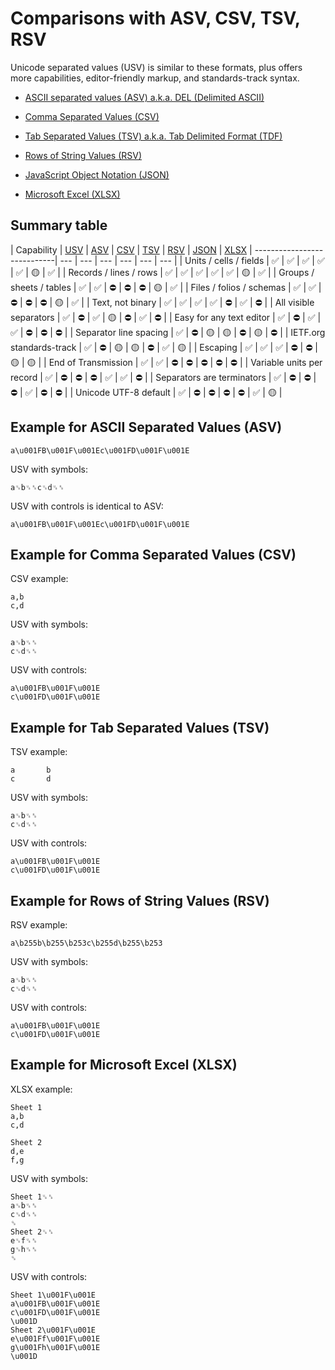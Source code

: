 # Comparisons with ASV, CSV, TSV, RSV

Unicode separated values (USV) is similar to these formats, plus offers more capabilities, editor-friendly markup, and standards-track syntax.

* [ASCII separated values (ASV) a.k.a. DEL (Delimited ASCII)](asv)

* [Comma Separated Values (CSV)](csv)

* [Tab Separated Values (TSV) a.k.a. Tab Delimited Format (TDF)](tsv)

* [Rows of String Values (RSV)](rsv)

* [JavaScript Object Notation (JSON)](json)

* [Microsoft Excel (XLSX)](xlsx)


## Summary table

| Capability                  | [USV](../../) | [ASV](asv) | [CSV](csv) | [TSV](tsv) | [RSV](rsv) | [JSON](json) | [XLSX](xlsx)
| ----------------------------| --- | --- | --- | --- | --- | --- |
| Units / cells / fields      | ✅ | ✅ | ✅ | ✅ | ✅ | 🟡 | ✅ |
| Records / lines / rows      | ✅ | ✅ | ✅ | ✅ | ✅ | 🟡 | ✅ |
| Groups / sheets / tables    | ✅ | ✅ | ⛔ | ⛔ | ⛔ | 🟡 | ✅ |
| Files / folios / schemas    | ✅ | ✅ | ⛔ | ⛔ | ⛔ | 🟡 | ✅ |
| Text, not binary            | ✅ | ✅ | ✅ | ✅ | ⛔ | ✅ | ⛔ |
| All visible separators      | ✅ | ⛔ | ✅ | 🟡 | ⛔ | ✅ | ⛔ |
| Easy for any text editor    | ✅ | ⛔ | ✅ | ✅ | ⛔ | ⛔ | ⛔ |
| Separator line spacing      | ✅ | ⛔ | 🟡 | 🟡 | ⛔ | 🟡 | ⛔ |
| IETF.org standards-track    | ✅ | ⛔ | 🟡 | 🟡 | ⛔ | ✅ | 🟡 |
| Escaping                    | ✅ | ✅ | ✅ | ⛔ | ⛔ | 🟡 | 🟡 |
| End of Transmission         | ✅ | ✅ | ⛔ | ⛔ | ⛔ | ⛔ | ⛔ |
| Variable units per record   | ✅ | ⛔ | ⛔ | ⛔ | ✅ | ✅ | ⛔ |
| Separators are terminators  | ✅ | ⛔ | ⛔ | ⛔ | ✅ | ⛔ | ⛔ |
| Unicode UTF-8 default       | ✅ | ⛔ | ⛔ | ⛔ | ⛔ | ✅ | 🟡 |


## Example for ASCII Separated Values (ASV)

```asv
a\u001FB\u001F\u001Ec\u001FD\u001F\u001E
```

USV with symbols:

```usv
a␟b␟␞c␟d␟␞
```

USV with controls is identical to ASV:

```usv
a\u001FB\u001F\u001Ec\u001FD\u001F\u001E
```


## Example for Comma Separated Values (CSV)

CSV example:

```xlsx
a,b
c,d
```

USV with symbols:

```usv
a␟b␟␞
c␟d␟␞
```

USV with controls:

```usv
a\u001FB\u001F\u001E
c\u001FD\u001F\u001E
```


## Example for Tab Separated Values (TSV)

TSV example:

```xlsx
a       b
c       d
```

USV with symbols:

```usv
a␟b␟␞
c␟d␟␞
```

USV with controls:

```usv
a\u001FB\u001F\u001E
c\u001FD\u001F\u001E
```


## Example for Rows of String Values (RSV)

RSV example:

```rsv
a\b255b\b255\b253c\b255d\b255\b253
```

USV with symbols:

```usv
a␟b␟␞
c␟d␟␞
```

USV with controls:

```usv
a\u001FB\u001F\u001E
c\u001FD\u001F\u001E
```


## Example for Microsoft Excel (XLSX)

XLSX example:

```xlsx
Sheet 1
a,b
c,d

Sheet 2
d,e
f,g
```

USV with symbols:

```usv
Sheet 1␟␞
a␟b␟␞
c␟d␟␞
␝
Sheet 2␟␞
e␟f␟␞
g␟h␟␞
␝
```

USV with controls:

```usv
Sheet 1\u001F\u001E
a\u001FB\u001F\u001E
c\u001FD\u001F\u001E
\u001D
Sheet 2\u001F\u001E
e\u001Ff\u001F\u001E
g\u001Fh\u001F\u001E
\u001D
```
